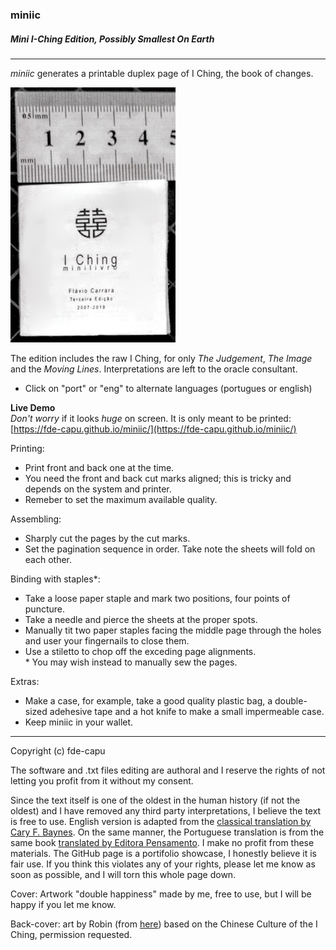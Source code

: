 ### miniic
##### Mini I-Ching Edition, Possibly Smallest On Earth
---
*miniic* generates a printable duplex page of I Ching, the book of changes.

![size in mm](miniic-50.jpg)


The edition includes the raw I Ching, for only _The Judgement_, _The Image_ and the _Moving Lines_. Interpretations are left to the oracle consultant.

- Click on "port" or "eng" to alternate languages (portugues or english)


**Live Demo**\
*Don't worry* if it looks _huge_ on screen. It is only meant to be printed:\
[https://fde-capu.github.io/miniic/](https://fde-capu.github.io/miniic/)

Printing:

- Print front and back one at the time.
- You need the front and back cut marks aligned; this is tricky and depends on the system and printer.
- Remeber to set the maximum available quality.

Assembling:

- Sharply cut the pages by the cut marks.
- Set the pagination sequence in order. Take note the sheets will fold on each other.

Binding with staples\*:
- Take a loose paper staple and mark two positions, four points of puncture.
- Take a needle and pierce the sheets at the proper spots.
- Manually tit two paper staples facing the middle page through the holes and user your fingernails to close them.
- Use a stiletto to chop off the exceding page alignments.\
\* You may wish instead to manually sew the pages.

Extras:

- Make a case, for example, take a good quality plastic bag, a double-sized adehesive tape and a hot knife to make a small impermeable case.
- Keep miniic in your wallet.

---

Copyright (c) fde-capu

The software and .txt files editing are authoral and I reserve the rights of not letting you profit from it without my consent.

Since the text itself is one of the oldest in the human history (if not the oldest) and I have removed any third party interpretations, I believe the text is free to use. English version is adapted from the [classical translation by Cary F. Baynes](https://press.princeton.edu/books/hardcover/9780691097503/the-i-ching-or-book-of-changes). On the same manner, the Portuguese translation is from the same book [translated by Editora Pensamento](https://www.grupopensamento.com.br/produto/i-ching-o-livro-das-mutacoes-4866). I make no profit from these materials. The GitHub page is a portifolio showcase, I honestly believe it is fair use. If you think this violates any of your rights, please let me know as soon as possible, and I will torn this whole page down.

Cover: Artwork "double happiness" made by me, free to use, but I will be happy if you let me know.

Back-cover: art by Robin (from [here](https://adtudo.wordpress.com/2008/04/03/)) based on the Chinese Culture of the I Ching, permission requested.
